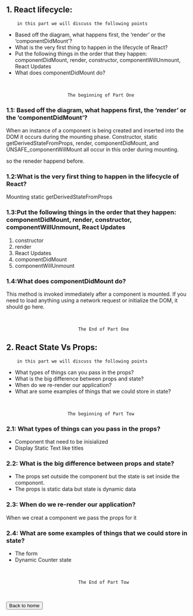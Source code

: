 ## 1. React lifecycle:

        in this part we will discuss the following points


* Based off the diagram, what happens first, the ‘render’ or the ‘componentDidMount’?
* What is the very first thing to happen in the lifecycle of React?
* Put the following things in the order that they happen: componentDidMount, render, constructor, componentWillUnmount, React Updates
* What does componentDidMount do?



<br/>

                           The beginning of Part One

### 1.1: Based off the diagram, what happens first, the ‘render’ or the ‘componentDidMount’?


When an instance of a component is being created and inserted into the DOM it occurs during the mounting phase. Constructor, static getDerivedStateFromProps, render, componentDidMount, and UNSAFE_componentWillMount all occur in this order during mounting.

so the reneder happend before.


### 1.2:What is the very first thing to happen in the lifecycle of React?
Mounting static getDerivedStateFromProps

### 1.3:Put the following things in the order that they happen: componentDidMount, render, constructor, componentWillUnmount, React Updates

1. constructor 
2. render
3. React Updates 
4. componentDidMount 
5. componentWillUnmount

### 1.4:What does componentDidMount do?

This method is invoked immediately after a component is mounted. If you need to load anything using a network request or initialize the DOM, it should go here.

<br/>

    
                               The End of Part One

## 2. React State Vs Props:

        in this part we will discuss the following points


* What types of things can you pass in the props?
* What is the big difference between props and state?
* When do we re-render our application?
* What are some examples of things that we could store in state?



<br/>

                           The beginning of Part Tow

### 2.1: What types of things can you pass in the props?
- Component that need to be inisialized
- Display Static Text like titles




### 2.2: What is the big difference between props and state?
- The props set outside the component but the state is set inside the componont.
- The props is static data but state is dynamic data

### 2.3: When do we re-render our application?
When we creat a component we pass the props for it

### 2.4: What are some examples of things that we could store in state?
- The form
- Dynamic Counter state


<br/>

    
                               The End of Part Tow


<br>

<button name="button" onclick="https://jehadabuawwad.github.io/reading-notes/">Back to home</button>